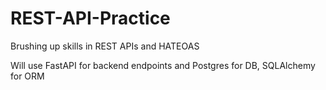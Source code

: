 # REST-API-Practice
Brushing up skills in REST APIs and HATEOAS

Will use FastAPI for backend endpoints and Postgres for DB, SQLAlchemy for ORM
